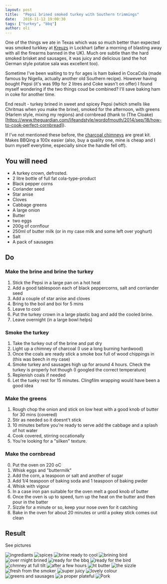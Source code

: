 ```yaml
---
layout: post
title:  "Pepsi brined smoked turkey with Southern trimmings"
date:   2016-11-12 19:00:30
tags: ["turkey", "bbq"]
author: oli
---
```


One of the things we ate in Texas which was so much better than expected was smoked turkkey at [Kreuzs](https://www.kreuzmarket.com/) in Lockhart (after a morning of blasting away with all the firearms banned in the UK).  Much ore subtle than the hard smoked brisket and sausages, it was juicy and delicious (and the hot German style potatoe sala was excellent too).

Sometime I've been waiting to try for ages is ham baked in CocaCola (made famous by Nigella, actually another old Southern recipe).  However having bought Pepsi (it's was 99p for 2 litres and Coke wasn't on offer) I found myself wondering if the two things coud be combined?  I'll save baking ham in coke for another time.

End result - turkey brined in sweet and spicey Pepsi (which smells like Chritmas when you make the brine), smoked for the afternoon, with greens (Harlem style, mixing my regions) and cornbread (thank to (The Cloake)[https://www.theguardian.com/lifeandstyle/wordofmouth/2014/sep/18/how-to-cook-perfect-cornbread]).

If I've not mentioned these before, the [charcoal chimneys](http://amzn.to/2fmwqUU) are great kit.  Makes BBQing a 100x easier (also, buy a quality one, mine is cheap and I burn myself everytime, especially since the handle fell off).

## You will need

* A turkey crown, defrosted.
* 2 litre bottle of full fat cola-type-product
* Black pepper corns 
* Coriander seed
* Star anise
* Cloves
* Cabbage greens
* A large onion
* Butter
* two eggs
* 200g of cornflour
* 250ml of butter milk (or in my case milk and some left over yoghurt)
* Salt
* A pack of sausages

## Do

### Make the brine and brine the turkey

1. Stick the Pepsi in a large pan on a hot heat
2. Add a good tablespoon each of black peppercorns, salt and corriander seed
3. Add a couple of star anise and cloves
4. Bring to the boil and boi for 5 mins
5. Leave to cool
6. Put the turkey crown in a large plastic bag and add the cooled brine.
7. Leave overnight (in a large bowl helps)


### Smoke the turkey

1. Take the turkey out of the brine and pat dry
2. Light up a chimney of charcoal (I use a long burning hardwood)
3. Once the coals are ready stick a smoke box full of wood chippings in (this was beech in my case)
4. Smoke turkey and sausages high up for around 4 hours.  Check the turkey is properly hot though (I googled the correct temperature)
5. Replenish coals if needed
6. Let the tueky rest for 15 minutes.  Clingfilm wrapping would have been a good idea

### Make the greens

1. Rough chop the onion and stick on low heat with a good knob of butter for 30 mins (covered)
2. Stir as needed so it doesnt't stick
3. 10 minutes before you're ready to serve add the cabbage and a splash of hot water
4. Cook covered, stirring occationally
5. You're looking for a "silken" texture.

### Make the cornbread

0. Put the oven on 220 oC
1. Whisk eggs and "buttermilk"
2. Add the corn, a teaspoon or salt and another of sugar
3. Add 1/4 teaspoon of baking soda and 1 teaspoon of baking pwder
4. Whisk with vigour
5. In a case iron pan suitable for the oven melt a good knob of butter
6. Once the oven is up to speed, turn up the heat on the butter and then pour in the batter
7. Sizzle for a minute or so, keep your nose oven for it catching
8. Bake in the oven for about 20 minutes or until a pokey stick comes out clean



## Result

See pictures

![ingrediants](/images/blog/pepsi-brined-smoked-turkey/pepsi-brined-smoked-turkey-01.jpg)
![spices](/images/blog/pepsi-brined-smoked-turkey/pepsi-brined-smoked-turkey-02.jpg)
![brine ready to cool](/images/blog/pepsi-brined-smoked-turkey/pepsi-brined-smoked-turkey-03.jpg)
![brining bird](/images/blog/pepsi-brined-smoked-turkey/pepsi-brined-smoked-turkey-04.jpg)
![over rnight brined](/images/blog/pepsi-brined-smoked-turkey/pepsi-brined-smoked-turkey-05.jpg)
![ready for the bbq](/images/blog/pepsi-brined-smoked-turkey/pepsi-brined-smoked-turkey-06.jpg)
![ready for the bird](/images/blog/pepsi-brined-smoked-turkey/pepsi-brined-smoked-turkey-07.jpg)
![chmney at full tilt](/images/blog/pepsi-brined-smoked-turkey/pepsi-brined-smoked-turkey-08.jpg)
![after a few hours](/images/blog/pepsi-brined-smoked-turkey/pepsi-brined-smoked-turkey-09.jpg)
![ht butter](/images/blog/pepsi-brined-smoked-turkey/pepsi-brined-smoked-turkey-10.jpg)
![the sizzle](/images/blog/pepsi-brined-smoked-turkey/pepsi-brined-smoked-turkey-11.jpg)
![fresh from the smoker](/images/blog/pepsi-brined-smoked-turkey/pepsi-brined-smoked-turkey-12.jpg)
![super juicy](/images/blog/pepsi-brined-smoked-turkey/pepsi-brined-smoked-turkey-13.jpg)
![lovely colour](/images/blog/pepsi-brined-smoked-turkey/pepsi-brined-smoked-turkey-14.jpg)
![greens and sausages](/images/blog/pepsi-brined-smoked-turkey/pepsi-brined-smoked-turkey-16.jpg)
![a proper plateful](/images/blog/pepsi-brined-smoked-turkey/pepsi-brined-smoked-turkey-16.jpg)
![Pork](/images/blog/pepsi-brined-smoked-turkey/pepsi-brined-smoked-turkey-17.jpg)
